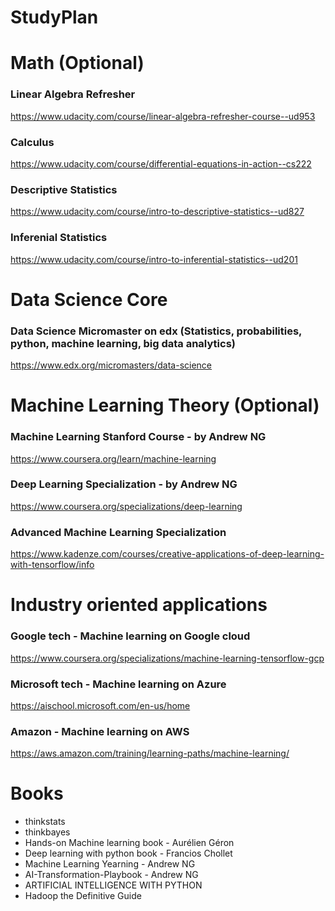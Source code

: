 # StudyPlan

# Math (Optional)
### Linear Algebra Refresher
https://www.udacity.com/course/linear-algebra-refresher-course--ud953

### Calculus</br>
https://www.udacity.com/course/differential-equations-in-action--cs222

### Descriptive Statistics</br>
https://www.udacity.com/course/intro-to-descriptive-statistics--ud827

### Inferenial Statistics</br>
https://www.udacity.com/course/intro-to-inferential-statistics--ud201


# Data Science Core
### Data Science Micromaster on edx (Statistics, probabilities, python, machine learning, big data analytics)
https://www.edx.org/micromasters/data-science


# Machine Learning Theory (Optional)
### Machine Learning Stanford Course - by Andrew NG
https://www.coursera.org/learn/machine-learning

### Deep Learning Specialization - by Andrew NG
https://www.coursera.org/specializations/deep-learning

### Advanced Machine Learning Specialization
https://www.kadenze.com/courses/creative-applications-of-deep-learning-with-tensorflow/info

# Industry oriented applications
### Google tech - Machine learning on Google cloud
https://www.coursera.org/specializations/machine-learning-tensorflow-gcp

### Microsoft tech - Machine learning on Azure
https://aischool.microsoft.com/en-us/home

### Amazon - Machine learning on AWS
https://aws.amazon.com/training/learning-paths/machine-learning/


# Books
- thinkstats	
- thinkbayes	
- Hands-on Machine learning book - Aurélien Géron
- Deep learning with python book	- Francios Chollet
- Machine Learning Yearning	- Andrew NG
- AI-Transformation-Playbook	- Andrew NG
- ARTIFICIAL INTELLIGENCE WITH PYTHON	
- Hadoop the Definitive Guide	

